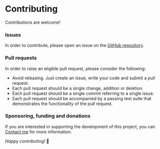 # **Contributing**

Contributions are welcome!

### **Issues**
In order to contribute, please open an issue on the [GitHub repository](https://github.com/Sinakhx/date-slayer).

### **Pull requests**
In order to raise an eligible pull request, please consider the following:

- Avoid releasing. Just create an issue, write your code and submit a pull request.
- Each pull request should be a single change, addition or deletion.
- Each pull request should be a single commit referring to a single issue.
- Each pull request should be accompanied by a passing test suite that demonstrates the functionality of the pull request.

### **Sponsoring, funding and donations**
If you are interested in supporting the development of this project, you can [Contact me](https://twitter.com/sinakhx) for more information.

*Happy contributing!* 🎉
